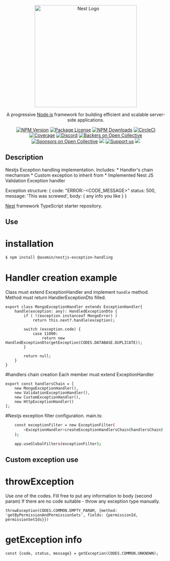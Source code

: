 <p align="center">
  <a href="http://nestjs.com/" target="blank"><img src="https://nestjs.com/img/logo_text.svg" width="320" alt="Nest Logo" /></a>
</p>

[circleci-image]: https://img.shields.io/circleci/build/github/nestjs/nest/master?token=abc123def456
[circleci-url]: https://circleci.com/gh/nestjs/nest

  <p align="center">A progressive <a href="http://nodejs.org" target="_blank">Node.js</a> framework for building efficient and scalable server-side applications.</p>
    <p align="center">
<a href="https://www.npmjs.com/~nestjscore" target="_blank"><img src="https://img.shields.io/npm/v/@nestjs/core.svg" alt="NPM Version" /></a>
<a href="https://www.npmjs.com/~nestjscore" target="_blank"><img src="https://img.shields.io/npm/l/@nestjs/core.svg" alt="Package License" /></a>
<a href="https://www.npmjs.com/~nestjscore" target="_blank"><img src="https://img.shields.io/npm/dm/@nestjs/common.svg" alt="NPM Downloads" /></a>
<a href="https://circleci.com/gh/nestjs/nest" target="_blank"><img src="https://img.shields.io/circleci/build/github/nestjs/nest/master" alt="CircleCI" /></a>
<a href="https://coveralls.io/github/nestjs/nest?branch=master" target="_blank"><img src="https://coveralls.io/repos/github/nestjs/nest/badge.svg?branch=master#9" alt="Coverage" /></a>
<a href="https://discord.gg/G7Qnnhy" target="_blank"><img src="https://img.shields.io/badge/discord-online-brightgreen.svg" alt="Discord"/></a>
<a href="https://opencollective.com/nest#backer" target="_blank"><img src="https://opencollective.com/nest/backers/badge.svg" alt="Backers on Open Collective" /></a>
<a href="https://opencollective.com/nest#sponsor" target="_blank"><img src="https://opencollective.com/nest/sponsors/badge.svg" alt="Sponsors on Open Collective" /></a>
  <a href="https://paypal.me/kamilmysliwiec" target="_blank"><img src="https://img.shields.io/badge/Donate-PayPal-ff3f59.svg"/></a>
    <a href="https://opencollective.com/nest#sponsor"  target="_blank"><img src="https://img.shields.io/badge/Support%20us-Open%20Collective-41B883.svg" alt="Support us"></a>
  <a href="https://twitter.com/nestframework" target="_blank"><img src="https://img.shields.io/twitter/follow/nestframework.svg?style=social&label=Follow"></a>
</p>
  <!--[![Backers on Open Collective](https://opencollective.com/nest/backers/badge.svg)](https://opencollective.com/nest#backer)
  [![Sponsors on Open Collective](https://opencollective.com/nest/sponsors/badge.svg)](https://opencollective.com/nest#sponsor)-->

## Description

Nestjs Exception handling implementation.
Includes: 
    * Handler's chain mechanism
    * Custom exception to inherit from
    * Implemented Nest JS Validation Exception handler

Exception structure: 
    {
        code: "ERROR:<ENTITY>-<CODE_MESSAGE>"
        status: 500,
        message: 'This was screwed',
        body: { any info you like }
    }

[Nest](https://github.com/nestjs/nest) framework TypeScript starter repository.

## Use

# installation
```bash
$ npm install @asemin/nestjs-exception-handling
```

# Handler creation example
Class must extend ExceptionHandler and implement `handle` method. Method must return HandlerExceptionDto filled.
```
export class MongoExceptionHandler extends ExceptionHandler{
    handle(exception: any): HandledExceptionDto {
        if ( !(exception instanceof MongoError) )
            return this.next?.handle(exception);

        switch (exception.code) {
            case 11000:
                return new HandledExceptionDto(getException(CODES.DATABASE.DUPLICATE));
        }

        return null;
    }
}
```

#handlers chain creation
Each member must extend ExceptionHandler
```
export const handlersChain = [
    new MongoExceptionHandler(),
    new ValidationExceptionHandler(),
    new CustomExceptionHandler(),
    new HttpExceptionHandler()
];
```

#Nestjs exception filter configuration. main.ts:
```bash
    const exceptionFilter = new ExceptionFilter(
        <ExceptionHandler>createExceptionHandlersChain(handlersChain)
    );

    app.useGlobalFilters(exceptionFilter);
```

## Custom exception use

# throwException
Use one of the codes. Fill free to put any information to body (second param)
If there are no code suitable - throw any exception type manually.
```
throwException(CODES.COMMON.EMPTY_PARAM, {method: 'getByPermissionAndPermissionSets', fields: {permissionId, permissionSetIds}})
```

# getException info
```
const {code, status, message} = getException(CODES.COMMON.UNKNOWN);
```
